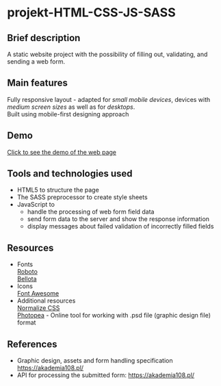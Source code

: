 # projekt-HTML-CSS-JS-SASS

## Brief description 
A static website project with the possibility of filling out, validating, and sending a web form.

## Main features
Fully responsive layout - adapted for _small mobile devices_, devices with _medium screen sizes_ as well as for _desktops_.  
Built using mobile-first designing approach

## Demo 
[Click to see the demo of the web page](https://den0702.github.io/projekt-HTML-CSS-JS-SASS/)

## Tools and technologies used
- HTML5 to structure the page
- The SASS preprocessor to create style sheets 
- JavaScript to
    + handle the processing of web form field data
    + send form data to the server and show the response information
    + display messages about failed validation of incorrectly filled fields

## Resources
- Fonts  
    [Roboto](https://fonts.google.com/specimen/Roboto)  
    [Bellota](https://fonts.google.com/specimen/Bellota)  
- Icons  
    [Font Awesome](https://use.fontawesome.com/releases/v5.0.7/css/all.css)  
- Additional resources  
    [Normalize CSS](https://github.com/kristerkari/normalize.scss/blob/master/_normalize.scss)  
    [Photopea](https://www.photopea.com/) - Online tool for working with .psd file (graphic design file) format    
## References
- Graphic design, assets and form handling specification
    https://akademia108.pl/
- API for processing the submitted form:
    https://akademia108.pl/
    

    
